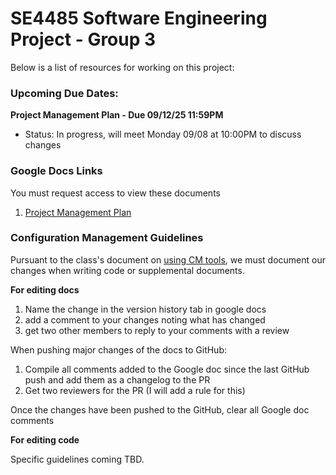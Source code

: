 # SE4485 Software Engineering Project - Group 3

Below is a list of resources for working on this project:

### Upcoming Due Dates:

**Project Management Plan - Due 09/12/25 11:59PM**
 - Status: In progress, will meet Monday 09/08 at 10:00PM to discuss changes

### Google Docs Links

You must request access to view these documents

1. [Project Management Plan](https://docs.google.com/document/d/1FfJ6ZJQwvdmUM3KI6IC-4oyhLll8w04LknVZpzxnneo/edit?usp=sharing)

### Configuration Management Guidelines

Pursuant to the class's document on [using CM tools](https://course.techconf.org/se4485/Template/CM-Tool.pdf), we must document our changes when writing code or supplemental documents.

**For editing docs**

1. Name the change in the version history tab in google docs
2. add a comment to your changes noting what has changed
3. get two other members to reply to your comments with a review

When pushing major changes of the docs to GitHub:

1. Compile all comments added to the Google doc since the last GitHub push and add them as a changelog to the PR
2. Get two reviewers for the PR (I will add a rule for this)

Once the changes have been pushed to the GitHub, clear all Google doc comments

**For editing code**

Specific guidelines coming TBD.
